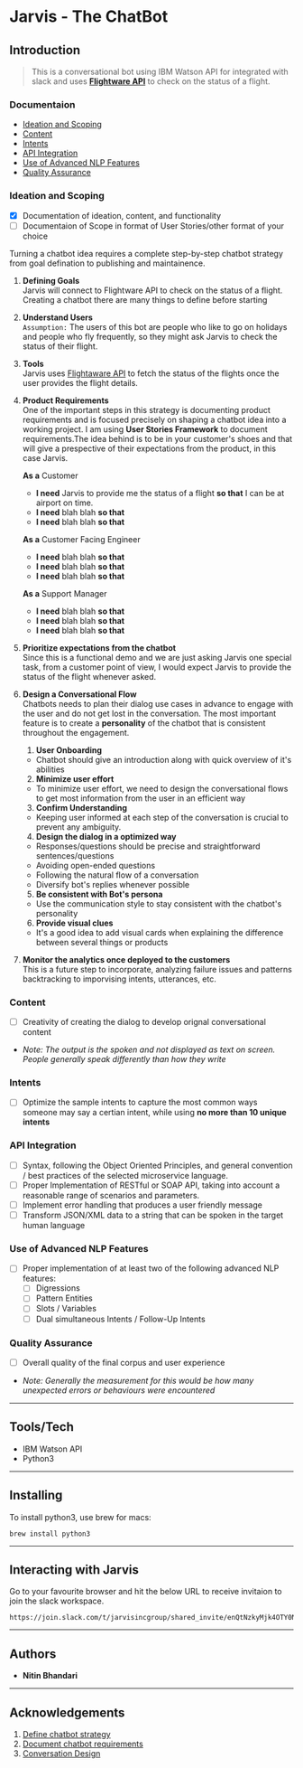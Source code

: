 # Jarvis - The ChatBot

## Introduction 
> This is a conversational bot using IBM Watson API for <project> integrated with slack and uses [**Flightware API**](https://flightaware.com/commercial/flightxml/) to check on the status of a flight. 

### Documentaion
- [Ideation and Scoping](#ideation-and-scoping)
- [Content ](#content)
- [Intents](#intents)
- [API Integration](#api-integration)
- [Use of Advanced NLP Features](#use-of-advanced-nlp-features)
- [Quality Assurance](#quality-assurance)

### Ideation and Scoping
  - [x] Documentation of ideation, content, and functionality
  - [ ] Documentaion of Scope in format of User Stories/other format of your choice
  
  Turning a chatbot idea requires a complete step-by-step chatbot strategy from goal defination to publishing and maintainence. 
  
   1. **Defining Goals**\
        Jarvis will connect to Flightware API to check on the status of a flight. Creating a chatbot there are many things to     define before starting

   2. **Understand Users**\
        `Assumption:` The users of this bot are people who like to go on holidays and people who fly frequently, so they might ask Jarvis to check the status of their flight. 

   3. **Tools**\
        Jarvis uses [Flightaware API](https://flightaware.com/commercial/flightxml/) to fetch the status of the flights once the user provides the flight details. 

   4. **Product Requirements**\
        One of the important steps in this strategy is documenting product requirements and is focused precisely on shaping a chatbot idea into a working project. I am using **User Stories Framework** to document requirements.The idea behind is to be in your customer's shoes and that will give a prespective of their expectations from the product, in this case Jarvis. 
        
        **As a** Customer 
        - **I need** Jarvis to provide me the status of a flight **so that** I can be at airport on time. 
        - **I need** blah blah **so that**
        - **I need** blah blah **so that**
        
        **As a** Customer Facing Engineer 
        - **I need** blah blah **so that**
        - **I need** blah blah **so that**
        - **I need** blah blah **so that**
        
        **As a** Support Manager 
        - **I need** blah blah **so that**
        - **I need** blah blah **so that**
        - **I need** blah blah **so that**


   5. **Prioritize expectations from the chatbot**\
        Since this is a functional demo and we are just asking Jarvis one special task, from a customer point of view, I would expect Jarvis to provide the status of the flight whenever asked. 

   6. **Design a Conversational Flow**\
        Chatbots needs to plan their dialog use cases in advance to engage with the user and do not get lost in the conversation. The most important feature is to create a **personality** of the chatbot that is consistent throughout the engagement. 
        
         1. **User Onboarding**  
         - Chatbot should give an introduction along with quick overview of it's abilities
          
         2. **Minimize user effort**
         - To minimize user effort, we need to design the conversational flows to get most information from the user in an efficient way
         
         3. **Confirm Understanding**
         - Keeping user informed at each step of the conversation is crucial to prevent any ambiguity. 
         
         4. **Design the dialog in a optimized way**
         - Responses/questions should be precise and straightforward sentences/questions
         - Avoiding open-ended questions
         - Following the natural flow of a conversation
         - Diversify bot's replies whenever possible 
         
         5. **Be consistent with Bot's persona**
         - Use the communication style to stay consistent with the chatbot's personality
         
         6. **Provide visual clues**
         - It's a good idea to add visual cards when explaining the difference between several things or products
       
   7. **Monitor the analytics once deployed to the customers**\
        This is a future step to incorporate, analyzing failure issues and patterns backtracking to imporvising intents, utterances, etc. 
  

### Content
  - [ ] Creativity of creating the dialog to develop orignal conversational content
  - _Note: The output is the spoken and not displayed as text on screen. People generally speak differently than how they write_
 
### Intents
  - [ ] Optimize the sample intents to capture the most common ways someone may say a certian intent, while using **no more than 10 unique intents**

### API Integration
  - [ ] Syntax, following the Object Oriented Principles, and general convention / best practices of the selected microservice language. 
  - [ ] Proper Implementation of RESTful or SOAP API, taking into account a reasonable range of scenarios and parameters. 
  - [ ] Implement error handling that produces a user friendly message
  - [ ] Transform JSON/XML data to a string that can be spoken in the target human language

### Use of Advanced NLP Features
  - [ ] Proper implementation of at least two of the following advanced NLP features:
       - [ ] Digressions
       - [ ] Pattern Entities
       - [ ] Slots / Variables
       - [ ] Dual simultaneous Intents / Follow-Up Intents

### Quality Assurance
  - [ ] Overall quality of the final corpus and user experience
  - _Note: Generally the measurement for this would be how many unexpected errors or behaviours were encountered_ 

---

## Tools/Tech 
* IBM Watson API
* Python3

---

## Installing

To install python3, use brew for macs:
``` 
brew install python3
```

---

## Interacting with Jarvis

Go to your favourite browser and hit the below URL to receive invitaion to join the slack workspace.
```
https://join.slack.com/t/jarvisincgroup/shared_invite/enQtNzkyMjk4OTY0NDgzLWM0Y2VmNTIzODdmOWNmMjUyZTVkN2U3NzZiYTc0N2EyMDBmZWFjOTU4ZmE3MTA4NjMzOWFmNTIyMDJhNjRhMzA
```

---

## Authors
* **Nitin Bhandari** 

---

## Acknowledgements

1. [Define chatbot strategy](https://www.digiteum.com/10-steps-to-define-your-chatbot-strategy/)
2. [Document chatbot requirements](https://chatbotsmagazine.com/how-to-document-chatbot-requirements-7df81275cc66)
3. [Conversation Design](https://www.digiteum.com/conversational-ux-7-tips-creating-effective-chatbot-user-experience/)
